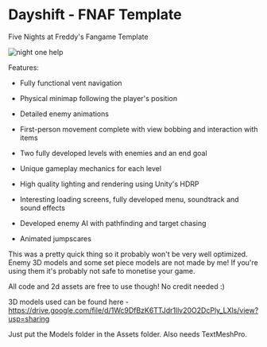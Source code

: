 # Dayshift - FNAF Template
Five Nights at Freddy's Fangame Template

![night one help](https://github.com/maxtearney/dayshift-fnaf/assets/88261993/a012018b-23a8-430a-adbb-009bd038bf53)

Features:

- Fully functional vent navigation

- Physical minimap following the player's position

- Detailed enemy animations

- First-person movement complete with view bobbing and interaction with items

- Two fully developed levels with enemies and an end goal

- Unique gameplay mechanics for each level

- High quality lighting and rendering using Unity's HDRP

- Interesting loading screens, fully developed menu, soundtrack and sound effects

- Developed enemy AI with pathfinding and target chasing

- Animated jumpscares

This was a pretty quick thing so it probably won't be very well optimized.
Enemy 3D models and some set piece models are not made by me! If you're using them it's probably not safe to monetise your game.

All code and 2d assets are free to use though! No credit needed :)

3D models used can be found here -
https://drive.google.com/file/d/1Wc9DfBzK6TTJdr1llv20O2DcPly_LXls/view?usp=sharing

Just put the Models folder in the Assets folder. Also needs TextMeshPro.
